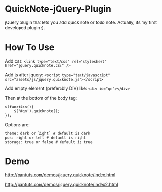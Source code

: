 QuickNote-jQuery-Plugin
=======================

 jQuery plugin that lets you add quick note or todo note. Actually, its my first developed plugin :).
 

How To Use
=======================

 Add css: `<link type="text/css" rel="stylesheet" href="jquery.quicknote.css" />`
 
 Add js after jquery: `<script type="text/javascript" src="assets/js/jquery.quicknote.js"></script>`
 
 Add empty element (preferably DIV) like: `<div id="qn"></div>`
 
 Then at the bottom of the body tag:
 ```
 $(function(){
     $('#qn').quicknote();
 });
 ```
 Options are:
 ```
 theme: dark or light` # default is dark
 pos: right or left # default is right
 storage: true or false # default is true
 ```
 
Demo
=======================

 http://pantuts.com/demos/jquery.quicknote/index.html
 
 http://pantuts.com/demos/jquery.quicknote/index2.html
